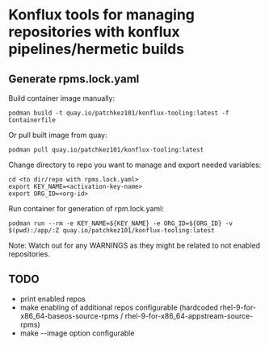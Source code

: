 # Konflux tools for managing repositories with konflux pipelines/hermetic builds
## Generate rpms.lock.yaml
Build container image manually:
```
podman build -t quay.io/patchkez101/konflux-tooling:latest -f Containerfile
```

Or pull built image from quay:
```
podman pull quay.io/patchkez101/konflux-tooling:latest
```

Change directory to repo you want to manage and export needed variables:
```
cd <to dir/repo with rpms.lock.yaml>
export KEY_NAME=<activation-key-name>
export ORG_ID=<org-id>
```

Run container for generation of rpm.lock.yaml:
```
podman run --rm -e KEY_NAME=${KEY_NAME} -e ORG_ID=${ORG_ID} -v $(pwd):/app/:Z quay.io/patchkez101/konflux-tooling:latest
```

Note: Watch out for any WARNINGS as they might be related to not enabled repositories.

## TODO
- print enabled repos
- make enabling of additional repos configurable (hardcoded rhel-9-for-x86_64-baseos-source-rpms / rhel-9-for-x86_64-appstream-source-rpms)
- make --image option configurable
